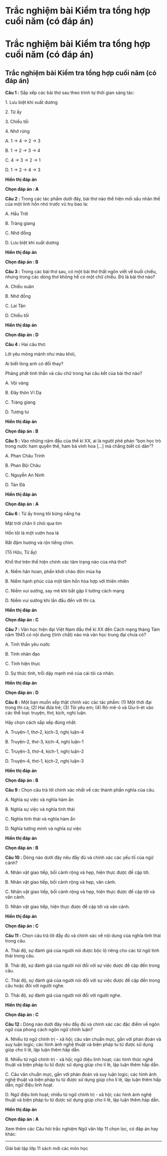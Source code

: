 # Trắc nghiệm bài Kiểm tra tổng hợp cuối năm (có đáp án)

# Trắc nghiệm bài Kiểm tra tổng hợp cuối năm (có đáp án)

## Trắc nghiệm bài Kiểm tra tổng hợp cuối năm (có đáp án)

**Câu 1 :** Sắp xếp các bài thơ sau theo trình tự thời gian sáng tác: 

1\. Lưu biệt khi xuất dương

2\. Từ ấy

3\. Chiều tối

4\. Nhớ rừng

A. 1 → 4 → 2 → 3

B. 1 → 2 → 3 → 4

C. 4 → 3 → 2 → 1

D. 1 → 2 → 4 → 3

**Hiển thị đáp án**

**Chọn đáp án : A**

**Câu 2 :** Trong các tác phẩm dưới đây, bài thơ nào thể hiện mối sầu nhân thế của một linh hồn nhỏ trước vũ trụ bao la: 

A. Hầu Trời

B. Tràng giang

C. Nhớ đồng

D. Lưu biệt khi xuất dương

**Hiển thị đáp án**

**Chọn đáp án : B**

**Câu 3 :** Trong các bài thơ sau, có một bài thơ thất ngôn viết về buổi chiều, nhưng trong các dòng thơ không hề có một chữ chiều. Đó là bài thơ nào? 

A. Chiều xuân

B. Nhớ đồng

C. Lai Tân

D. Chiều tối

**Hiển thị đáp án**

**Chọn đáp án : D**

**Câu 4 :** Hai câu thơ: 

Lời yêu mỏng mảnh như màu khói,

Ai biết lòng anh có đổi thay?

Phảng phất tinh thần và câu chữ trong hai câu kết của bài thơ nào?

A. Vội vàng

B. Đây thôn Vĩ Dạ

C. Tràng giang

D. Tương tư

**Hiển thị đáp án**

**Chọn đáp án : B**

**Câu 5 :** Vào những năm đầu của thế kỉ XX, ai là người phê phán “bọn học trò trong nước ham quyền thế, ham bả vinh hoa [...] mà chẳng biết có dân”? 

A. Phan Châu Trinh

B. Phan Bội Châu

C. Nguyễn An Ninh

D. Tản Đà

**Hiển thị đáp án**

**Chọn đáp án : A**

**Câu 6 :** Từ ấy trong tôi bừng nắng hạ 

Mặt trời chân lí chói qua tim

Hồn tôi là một vườn hoa lá

Rất đậm hương và rộn tiếng chim.

(Tố Hữu, Từ ấy)

Khổ thơ trên thể hiện chính xác tâm trạng nào của nhà thơ?

A. Niềm hân hoan, phấn khởi chào đón mùa hạ

B. Niềm hạnh phúc của một tâm hồn hòa hợp với thiên nhiên

C. Niềm vui sướng, say mê khi bắt gặp lí tưởng cách mạng

D. Niềm vui sướng khi lần đầu đến với thi ca.

**Hiển thị đáp án**

**Chọn đáp án : C**

**Câu 7 :** Văn học hiện đại Việt Nam đầu thế kỉ XX đến Cách mạng tháng Tám năm 1945 có nội dung (tính chất) nào mà văn học trung đại chưa có? 

A. Tinh thần yêu nước

B. Tính nhân đạo

C. Tính hiện thực

D. Sự thức tỉnh, trỗi dậy mạnh mẽ của cái tôi cá nhân.

**Hiển thị đáp án**

**Chọn đáp án : D**

**Câu 8 :** Một bạn muốn xếp thật chính xác các tác phẩm: (1) Một thời đại trong thi ca; (2) Hai đứa trẻ; (3) Tôi yêu em; (4) Rô-mê-ô và Giu-li-ét vào các thể loại: truyện, thơ, kịch, nghị luận. 

Hãy chọn cách sắp xếp đúng nhất:

A. Truyện-1, thơ-2, kịch-3, nghị luận-4

B. Truyện-2, thơ-3, kịch-4, nghị luận-1

C. Truyện-3, thơ-4, kịch-1, nghị luận-2

D. Truyện-4, thơ-1, kịch-2, nghị luận-3

**Hiển thị đáp án**

**Chọn đáp án : B**

**Câu 9 :** Chọn câu trả lời chính xác nhất về các thành phần nghĩa của câu. 

A. Nghĩa sự việc và nghĩa hàm ẩn

B. Nghĩa sự việc và nghĩa tình thái

C. Nghĩa tình thái và nghĩa hàm ẩn

D. Nghĩa tường minh và nghĩa sự việc

**Hiển thị đáp án**

**Chọn đáp án : B**

**Câu 10 :** Dòng nào dưới đây nêu đầy đủ và chính xác các yếu tố của ngữ cảnh? 

A. Nhân vật giao tiếp, bối cảnh rộng và hẹp, hiện thực được đề cập tới.

B. Nhân vật giao tiếp, bối cảnh rộng và hẹp, văn cảnh.

C. Nhân vật giao tiếp, bốì cảnh rộng và hẹp, hiện thực được đề cập tới và văn cảnh.

D. Nhân vật giao tiếp, hiện thực được đề cập tới và văn cảnh.

**Hiển thị đáp án**

**Chọn đáp án : C**

**Câu 11 :** Chọn câu trả lời đầy đủ và chính xác về nội dung của nghĩa tình thái trong câu. 

A. Thái độ, sự đánh giá của người nói được bộc lộ riêng cho các từ ngữ tình thái trong câu.

B. Thái độ, sự đánh giá của người nói đối với sự việc được đề cập đến trong câu.

C. Thái độ, sự đánh giá của người nói đối với sự việc được đề cập đến trong câu hoặc đôi với người nghe.

D. Thái độ, sự đánh giá của người nói đối với người nghe.

**Hiển thị đáp án**

**Chọn đáp án : C**

**Câu 12 :** Dòng nào dưới đây nêu đầy đủ và chính xác các đặc điểm về ngôn ngữ của phong cách ngôn ngữ chính luận? 

A. Nhiều từ ngữ chính trị - xã hội; câu văn chuẩn mực, gắn với phán đoán và suy luận logic; các hình ảnh nghệ thuật và biện pháp tu từ được sử dụng giúp cho lí lẽ, lập luận thêm hấp dẫn.

B. Nhiều từ ngữ chính trị - xã hội; ngữ điệu linh hoạt; các hình thức nghệ thuật và biện pháp tu từ được sử dụng giúp cho lí lẽ, lập luận thêm hấp dẫn.

C. Câu văn chuẩn mực, gắn với phán đoán và suy luận logic; các hình ảnh nghệ thuật và biện pháp tu từ được sử dụng giúp cho lí lẽ, lập luận thêm hấp dẫn; ngữ điệu linh hoạt.

D. Ngữ điệu linh hoạt; nhiều từ ngữ chính trị - xã hội; các hình ảnh nghệ thuật và biện pháp tu từ được sử dụng giúp cho lí lẽ, lập luận thêm.hàp dẫn.

**Hiển thị đáp án**

**Chọn đáp án : A**

Xem thêm các Câu hỏi trắc nghiệm Ngữ văn lớp 11 chọn lọc, có đáp án hay khác:

* * *

Giải bài tập lớp 11 sách mới các môn học
